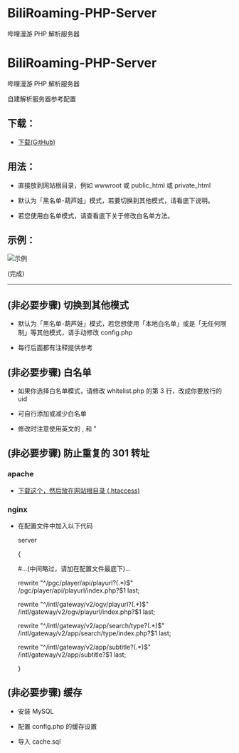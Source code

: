 # BiliRoaming-PHP-Server
哔哩漫游 PHP 解析服务器
# BiliRoaming-PHP-Server
哔哩漫游 PHP 解析服务器


自建解析服务器参考配置

## 下载：

* [下载(GitHub)](https://github.com/david082321/BiliRoaming-PHP-Server/raw/main/Server_v2.2.zip)


## 用法：

* 直接放到网站根目录，例如 wwwroot 或 public_html 或 private_html

* 默认为「黑名单-葫芦娃」模式，若要切换到其他模式，请看底下说明。

* 若您使用白名单模式，请查看底下关于修改白名单方法。

## 示例：

![示例](https://i.loli.net/2021/01/10/VwJ5D1GoRBbyfmq.jpg)


(完成)

------

## (非必要步骤) 切换到其他模式

* 默认为「黑名单-葫芦娃」模式，若您想使用「本地白名单」或是「无任何限制」等其他模式，请手动修改 config.php

* 每行后面都有注释提供参考

## (非必要步骤) 白名单

* 如果你选择白名单模式，请修改 whitelist.php 的第 3 行，改成你要放行的 uid

* 可自行添加或减少白名单

* 修改时注意使用英文的 , 和 "

## (非必要步骤) 防止重复的 301 转址

### apache

* [下载这个，然后放在网站根目录 (.htaccess) ](https://github.com/david082321/BiliRoaming-PHP-Server/blob/main/.htaccess)

### nginx

* 在配置文件中加入以下代码

	server
  
	{
  
	#...(中间略过，请加在配置文件最底下)...
  
	rewrite "^/pgc/player/api/playurl?(.*)$" /pgc/player/api/playurl/index.php?$1 last;
  
	rewrite "^/intl/gateway/v2/ogv/playurl?(.*)$" /intl/gateway/v2/ogv/playurl/index.php?$1 last;
  
	rewrite "^/intl/gateway/v2/app/search/type?(.*)$" /intl/gateway/v2/app/search/type/index.php?$1 last;
  
	rewrite "^/intl/gateway/v2/app/subtitle?(.*)$" /intl/gateway/v2/app/subtitle?$1 last;
  
	}

## (非必要步骤) 缓存

* 安装 MySQL

* 配置 config.php 的缓存设置

* 导入 cache.sql

